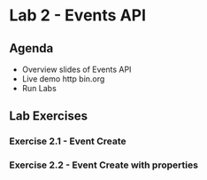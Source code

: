 Lab 2 - Events API
==================

Agenda
------
- Overview slides of Events API
- Live demo http bin.org
- Run Labs

Lab Exercises
-------------

### Exercise 2.1 - Event Create

### Exercise 2.2 - Event Create with properties







